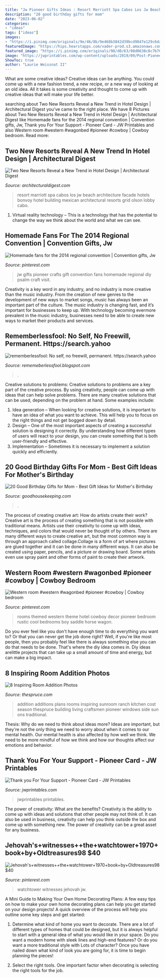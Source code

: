 ```yaml
---
title: "Jw Pioneer Gifts Ideas : Resort Marriott Spa Cabos Los Jw Beach Architecture Facade Hotels Bonvoy Hotel Building Mexican Architectural Resorts Grid Olson Lobby Cabo"
description: "20 good birthday gifts for mom"
date: "2023-06-02"
categories:
- "ideas"
tags: ["ideas"]
images:
- "https://i.pinimg.com/originals/9e/46/8b/9e468b3842d39bcd9847e129c6da4306.jpg"
featuredImage: "https://hips.hearstapps.com/vader-prod.s3.amazonaws.com/1559657134-mom-fuel-mugs-1559657111.jpg?crop=1xw:1xh;center,top&amp;resize=480:*"
featured_image: "https://i.pinimg.com/originals/98/d0/63/98d0638c8c7b7091011f792c283d91e6.jpg"
image: "https://jwprintables.com/wp-content/uploads/2019/09/Post-Pioneer-Thanks-1024x1024.png"
ShowToc: true
author: "Laurie Weissnat II"
---
```



What are some creative ideas?
Creative ideas can be anything. You could come up with a new fashion trend, a new recipe, or a new way of looking at an old idea. All it takes is some creativity and thought to come up with creative ideas that will make your life better.

	

		
searching about Two New Resorts Reveal a New Trend in Hotel Design | Architectural Digest you've came to the right place. We have 8 Pictures about Two New Resorts Reveal a New Trend in Hotel Design | Architectural Digest like Homemade fans for the 2014 regional convention | Convention gifts, Jw, Thank you For Your Support - Pioneer Card - JW Printables and also Western room #western #wagonbed #pioneer #cowboy | Cowboy bedroom. Read more:
		
    
## Two New Resorts Reveal A New Trend In Hotel Design | Architectural Digest

<img loading=lazy src="https://media.architecturaldigest.com/photos/57e42deafe422b3e29b7e790/master/pass/JW_LosCabos_2015_MainExterior.jpg" onerror="this.onerror=null;this.src='https://tse3.mm.bing.net/th?id=OIP.-wcXcPg9mUaWmMJuoWXgHgHaE8&amp;pid=15.1';" alt="Two New Resorts Reveal a New Trend in Hotel Design | Architectural Digest">

_Source: architecturaldigest.com_

>resort marriott spa cabos los jw beach architecture facade hotels bonvoy hotel building mexican architectural resorts grid olson lobby cabo. 

	

1. Virtual reality technology – This is a technology that has the potential to change the way we think about the world and what we can see.

    
## Homemade Fans For The 2014 Regional Convention | Convention Gifts, Jw

<img loading=lazy src="https://i.pinimg.com/originals/9e/46/8b/9e468b3842d39bcd9847e129c6da4306.jpg" onerror="this.onerror=null;this.src='https://tse1.mm.bing.net/th?id=OIP.fI3thyW1QTsw9dOmpNWOiwHaJ4&amp;pid=15.1';" alt="Homemade fans for the 2014 regional convention | Convention gifts, Jw">

_Source: pinterest.com_

>jw gifts pioneer crafts gift convention fans homemade regional diy psalm craft visit. 

	

Creativity is a key word in any industry, and no industry is more creative than the music industry. From the creation of new genres to the development of new ways to market songs, music has always been an important part of the culture. The music industry is changing fast, and it’s important for businesses to keep up. With technology becoming evermore prevalent in the music industry, businesses need to be able to create new ways to market their products and services.

    
## Rememberlessfool: No Self, No Freewill, Permanent. Https://search.yahoo

<img loading=lazy src="https://1.bp.blogspot.com/-jFSnYDXXl5k/YMepOolLx-I/AAAAAAAAihE/3A2PEZTT7mE6qlXQnIdSnmQDTpzQiZ9OACLcBGAsYHQ/s320/15726345430935535616_20210608202334_1.png" onerror="this.onerror=null;this.src='https://tse2.mm.bing.net/th?id=OIP.JZyl2kPY5Poa5PNq2toRAQAAAA&amp;pid=15.1';" alt="rememberlessfool: No self, no freewill, permanent. https://search.yahoo">

_Source: rememeberlessfool.blogspot.com_

>. 

	

Creative solutions to problems:
Creative solutions to problems are a key part of the creative process. By using creativity, people can come up with ideas that can help solve problems. There are many creative solutions that can be used, depending on the problem at hand. Some examples include:
1. Idea generation – When looking for creative solutions, it is important to have an idea of what you want to achieve. This will help you to focus on the right things and not get bogged down by detail.
2. Design – One of the most important aspects of creating a successful solution is designing it correctly. By understanding how different types of users will react to your design, you can create something that is both user-friendly and effective.
3. Implementation – Sometimes it is necessary to implement a solution quickly and efficiently.

    
## 20 Good Birthday Gifts For Mom - Best Gift Ideas For Mother&#039;s Birthday

<img loading=lazy src="https://hips.hearstapps.com/vader-prod.s3.amazonaws.com/1559657134-mom-fuel-mugs-1559657111.jpg?crop=1xw:1xh;center,top&amp;resize=480:*" onerror="this.onerror=null;this.src='https://tse3.mm.bing.net/th?id=OIP.HUmrjrQ8R_5RIf5s0pAY_AHaLH&amp;pid=15.1';" alt="20 Good Birthday Gifts for Mom - Best Gift Ideas for Mother&#039;s Birthday">

_Source: goodhousekeeping.com_

>. 

	

The process of creating creative art: How do artists create their work?
Creative art is the process of creating something that is not possible with traditional means. Artists use their creativity to come up with ideas, techniques, and colors that would never be thought of by others. There are many different ways to create creative art, but the most common way is through an approach called collage.Collage is a form of art where pictures are glued together and it can be done in many different ways. It can also be created using paper, pencils, and a picture or drawing board. Some artists even use spray paint and other forms of paint to create their artwork.

    
## Western Room #western #wagonbed #pioneer #cowboy | Cowboy Bedroom

<img loading=lazy src="https://i.pinimg.com/736x/c0/98/d1/c098d1071377ec705aa76550b33d3648--kid-bedrooms-boy-rooms.jpg" onerror="this.onerror=null;this.src='https://tse3.mm.bing.net/th?id=OIP.lJ5mcdaOAVvR90S5w7-vkQHaFj&amp;pid=15.1';" alt="Western room #western #wagonbed #pioneer #cowboy | Cowboy bedroom">

_Source: pinterest.com_

>rooms themed western theme hotel cowboy decor pioneer bedroom rustic cool bedrooms boy saddle horse wagon. 

	

Do you ever feel like you don't have enough time to do everything you want to? Or that you can never get the job done right? Well, if you're like most people, then you probably feel like there is always something else you can do that needs to be done. That's where the diy idea comes in. Diy ideas arelittle projects that can take up a small amount of time and energy, but can make a big impact.

    
## 8 Inspiring Room Addition Photos

<img loading=lazy src="https://www.thespruce.com/thmb/_SE2gb04ocR-48d4juC-gMFsZJI=/960x0/filters:no_upscale():max_bytes(150000):strip_icc()/Room-Addition-56a49d773df78cf7728346cd.JPG" onerror="this.onerror=null;this.src='https://tse4.mm.bing.net/th?id=OIP.IIC9KDiV5FAFDqazmlaC2gHaE9&amp;pid=15.1';" alt="8 Inspiring Room Addition Photos">

_Source: thespruce.com_

>addition additions plans rooms inspiring sunroom ranch kitchen cost season thespruce building living craftsmen pioneer windows side sun ons traditional. 

	

Thesis: Why do we need to think about ideas more?
Ideas are important, but they're not the only thing we need to worry about when it comes to our mental health. Our mental health is also affected by how well we think. We need to be more mindful of how we think and how our thoughts affect our emotions and behavior.

    
## Thank You For Your Support - Pioneer Card - JW Printables

<img loading=lazy src="https://jwprintables.com/wp-content/uploads/2019/09/Post-Pioneer-Thanks-1024x1024.png" onerror="this.onerror=null;this.src='https://tse4.mm.bing.net/th?id=OIP.A4FsRjSV6NwR1Y9zF6xQ-AHaHa&amp;pid=15.1';" alt="Thank you For Your Support - Pioneer Card - JW Printables">

_Source: jwprintables.com_

>jwprintables printables. 

	

The power of creativity: What are the benefits?
Creativity is the ability to come up with ideas and solutions that other people may not think of. It can also be used in business, creativity can help you think outside the box and come up with something new. The power of creativity can be a great asset for any business.

    
## Jehovah&#039;s+witnesses++the+watchtower+1970+book+by+Oldtreasures98 $40

<img loading=lazy src="https://i.pinimg.com/originals/98/d0/63/98d0638c8c7b7091011f792c283d91e6.jpg" onerror="this.onerror=null;this.src='https://tse2.mm.bing.net/th?id=OIP.5yMtglhfQFhj3r5-YgOE8wHaKb&amp;pid=15.1';" alt="Jehovah&#039;s+witnesses++the+watchtower+1970+book+by+Oldtreasures98 $40">

_Source: pinterest.com_

>watchtower witnesses jehovah jw. 

	

A Mini Guide to Making Your Own Home Decorating Plans:
A few easy tips on how to make your own home decorating plans can help you get started on your design projects! A quick overview of the process will help you outline some key steps and get started:
1. Determine what kind of home you want to decorate. There are a lot of different types of homes that could be designed, but it is always helpful to start with a general idea of what you would like in your space. Do you want a modern home with sleek lines and high-end features? Or do you want a more traditional style with Lots of character? Once you have nailed down what kind of look you are going for, it is time to begin planning the pieces!

2. Select the right tools. One important factor when decorating is selecting the right tools for the job.

